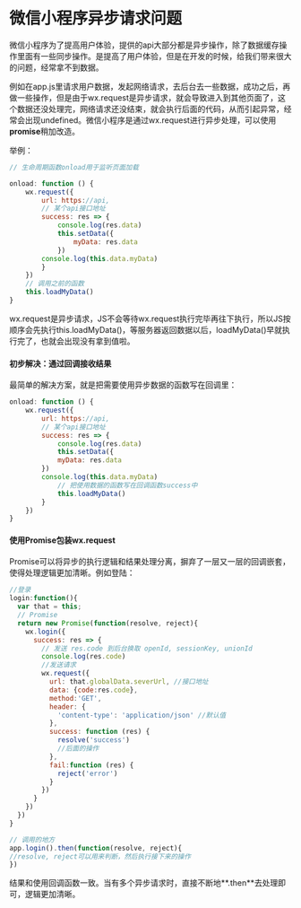 # 微信小程序异步请求问题

微信小程序为了提高用户体验，提供的api大部分都是异步操作，除了数据缓存操作里面有一些同步操作。是提高了用户体验，但是在开发的时候，给我们带来很大的问题，经常拿不到数据。

例如在app.js里请求用户数据，发起网络请求，去后台去一些数据，成功之后，再做一些操作，但是由于wx.request是异步请求，就会导致进入到其他页面了，这个数据还没处理完，网络请求还没结束，就会执行后面的代码，从而引起异常，经常会出现undefined。微信小程序是通过wx.request进行异步处理，可以使用**promise**稍加改造。

举例：

```javascript
// 生命周期函数onload用于监听页面加载

onload: function () {
    wx.request({
        url: https://api,
        // 某个api接口地址
        success: res => {
            console.log(res.data)
            this.setData({
                myData: res.data
            })
        console.log(this.data.myData)
        }
    })
    // 调用之前的函数
    this.loadMyData()
}
```

wx.request是异步请求，JS不会等待wx.request执行完毕再往下执行，所以JS按顺序会先执行this.loadMyData\(\)，等服务器返回数据以后，loadMyData\(\)早就执行完了，也就会出现没有拿到值啦。

#### 初步解决：通过回调接收结果

最简单的解决方案，就是把需要使用异步数据的函数写在回调里：

```javascript
onload: function () {
    wx.request({
        url: https://api,
        // 某个api接口地址
        success: res => {
            console.log(res.data)
            this.setData({
            myData: res.data
        })
        console.log(this.data.myData)
            // 把使用数据的函数写在回调函数success中
            this.loadMyData()
        }
    })
}
```

#### 使用Promise包装wx.request

Promise可以将异步的执行逻辑和结果处理分离，摒弃了一层又一层的回调嵌套，使得处理逻辑更加清晰。例如登陆：

```javascript
//登录
login:function(){
  var that = this;
  // Promise
  return new Promise(function(resolve, reject){
    wx.login({
      success: res => {
        // 发送 res.code 到后台换取 openId, sessionKey, unionId
        console.log(res.code)
        //发送请求
        wx.request({
          url: that.globalData.severUrl, //接口地址
          data: {code:res.code},
          method:'GET',
          header: {
            'content-type': 'application/json' //默认值
          },
          success: function (res) {
            resolve('success')
            //后面的操作
          },
          fail:function (res) {
            reject('error')
          }
        })
      }
    })
  })
}

// 调用的地方
app.login().then(function(resolve, reject){
//resolve, reject可以用来判断，然后执行接下来的操作
})
```

结果和使用回调函数一致。当有多个异步请求时，直接不断地**.then**去处理即可，逻辑更加清晰。

